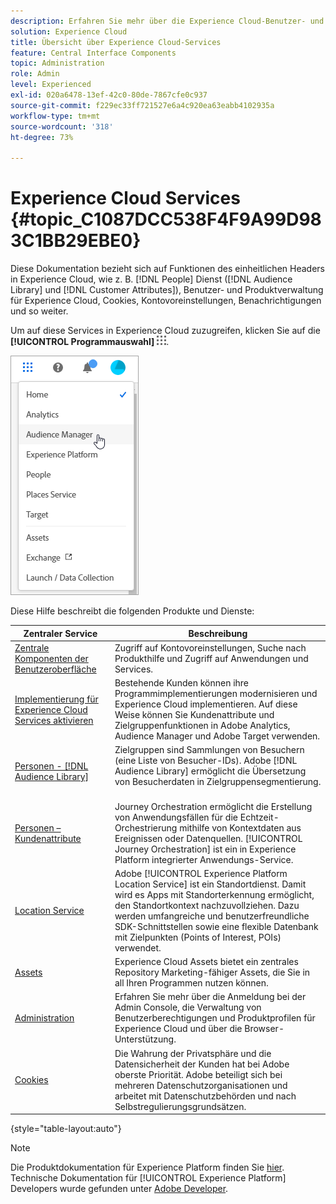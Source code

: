 ```yaml
---
description: Erfahren Sie mehr über die Experience Cloud-Benutzer- und -Produktverwaltung, Personen (Zielgruppen und Kundenattribute), Journey Orchestration, Angebote, Places, Experience Platform und Mobile Services.
solution: Experience Cloud
title: Übersicht über Experience Cloud-Services
feature: Central Interface Components
topic: Administration
role: Admin
level: Experienced
exl-id: 020a6478-13ef-42c0-80de-7867cfe0c937
source-git-commit: f229ec33ff721527e6a4c920ea63eabb4102935a
workflow-type: tm+mt
source-wordcount: '318'
ht-degree: 73%

---
```


# Experience Cloud Services {#topic_C1087DCC538F4F9A99D983C1BB29EBE0}

Diese Dokumentation bezieht sich auf Funktionen des einheitlichen Headers in Experience Cloud, wie z. B. [!DNL People] Dienst ([!DNL Audience Library] und [!DNL Customer Attributes]), Benutzer- und Produktverwaltung für Experience Cloud, Cookies, Kontovoreinstellungen, Benachrichtigungen und so weiter.

Um auf diese Services in Experience Cloud zuzugreifen, klicken Sie auf die **[!UICONTROL Programmauswahl]**
![Services-Auswahl](assets/menu-icon.png).

![Experience Cloud Services](assets/platform-core-services.png)

Diese Hilfe beschreibt die folgenden Produkte und Dienste:

| Zentraler Service | Beschreibung |
|--- |--- |
| [Zentrale Komponenten der Benutzeroberfläche](experience-cloud.md) | Zugriff auf Kontovoreinstellungen, Suche nach Produkthilfe und Zugriff auf Anwendungen und Services. |
| [Implementierung für Experience Cloud Services aktivieren](core-services.md) | Bestehende Kunden können ihre Programmimplementierungen modernisieren und Experience Cloud implementieren. Auf diese Weise können Sie Kundenattribute und Zielgruppenfunktionen in Adobe Analytics, Audience Manager und Adobe Target verwenden. |
| [Personen - [!DNL Audience Library]](audience-library.md) | Zielgruppen sind Sammlungen von Besuchern (eine Liste von Besucher-IDs). Adobe [!DNL Audience Library] ermöglicht die Übersetzung von Besucherdaten in Zielgruppensegmentierung.   |
| [Personen – Kundenattribute](attributes.md) | Journey Orchestration ermöglicht die Erstellung von Anwendungsfällen für die Echtzeit-Orchestrierung mithilfe von Kontextdaten aus Ereignissen oder Datenquellen. [!UICONTROL Journey Orchestration] ist ein in Experience Platform integrierter Anwendungs-Service. |
| [Location Service](https://experienceleague.adobe.com/docs/places/using/home.html?lang=de) | Adobe [!UICONTROL Experience Platform Location Service] ist ein Standortdienst. Damit wird es Apps mit Standorterkennung ermöglicht, den Standortkontext nachzuvollziehen. Dazu werden umfangreiche und benutzerfreundliche SDK-Schnittstellen sowie eine flexible Datenbank mit Zielpunkten (Points of Interest, POIs) verwendet. |
| [Assets](experience-cloud-assets.md) | Experience Cloud Assets bietet ein zentrales Repository Marketing-fähiger Assets, die Sie in all Ihren Programmen nutzen können. |
| [Administration](admin-getting-started.md) | Erfahren Sie mehr über die Anmeldung bei der Admin Console, die Verwaltung von Benutzerberechtigungen und Produktprofilen für Experience Cloud und über die Browser-Unterstützung. |
| [Cookies](cookies-privacy.md) | Die Wahrung der Privatsphäre und die Datensicherheit der Kunden hat bei Adobe oberste Priorität. Adobe beteiligt sich bei mehreren Datenschutzorganisationen und arbeitet mit Datenschutzbehörden und nach Selbstregulierungsgrundsätzen. |

{style="table-layout:auto"}

>[!NOTE]
>
>Die Produktdokumentation für Experience Platform finden Sie [hier](https://experienceleague.adobe.com/docs/experience-platform/landing/home.html?lang=de). Technische Dokumentation für [!UICONTROL Experience Platform] Developers wurde gefunden unter [Adobe Developer](https://developer.adobe.com/apis).
